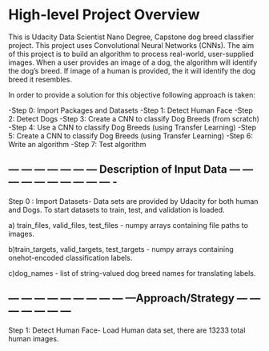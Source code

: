 # High-level Project Overview
This is Udacity Data Scientist Nano Degree, Capstone dog breed classifier project. This project uses Convolutional Neural Networks (CNNs). The aim of this project is to build an algorithm to process real-world, user-supplied images. When a user provides an image of a dog, the algorithm will identify the dog’s breed. If image of a human is provided, the it will identify the dog breed it resembles.

In order to provide a solution for this objective following approach is taken:

-Step 0: Import Packages and Datasets
-Step 1: Detect Human Face
-Step 2: Detect Dogs
-Step 3: Create a CNN to classify Dog Breeds (from scratch)
-Step 4: Use a CNN to classify Dog Breeds (using Transfer Learning)
-Step 5: Create a CNN to classify Dog Breeds (using Transfer Learning)
-Step 6: Write an algorithm
-Step 7: Test algorithm

## — — — — — — — Description of Input Data — — — — — — — — — — -
Step 0 :
Import Datasets- Data sets are provided by Udacity for both human and Dogs. To start datasets to train, test, and validation is loaded.

a) train_files, valid_files, test_files - numpy arrays containing file paths to images.

b)train_targets, valid_targets, test_targets - numpy arrays containing onehot-encoded classification labels.

c)dog_names - list of string-valued dog breed names for translating labels.
## — — — — — — — — — —Approach/Strategy — — — — — — —
Step 1: Detect Human Face-
Load Human data set, there are 13233 total human images.
